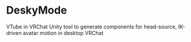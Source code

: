 # DeskyMode

VTube in VRChat
Unity tool to generate components for head-source, IK-driven avatar motion in desktop VRChat 
